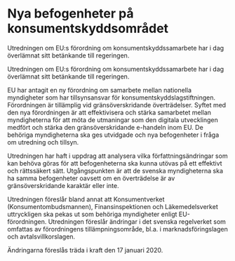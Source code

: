 # Nya befogenheter på konsumentskyddsområdet

Utredningen om EU:s förordning om konsumentskyddssamarbete har i dag överlämnat sitt betänkande till regeringen.

Utredningen om EU:s förordning om konsumentskyddssamarbete har i dag överlämnat sitt betänkande till regeringen.

EU har antagit en ny förordning om samarbete mellan nationella myndigheter som har tillsynsansvar för konsumentskyddslagstiftningen. Förordningen är tillämplig vid gränsöverskridande överträdelser. Syftet med den nya förordningen är att effektivisera och stärka samarbetet mellan myndigheterna för att möta de utmaningar som den digitala utvecklingen medfört och stärka den gränsöverskridande e-handeln inom EU. De behöriga myndigheterna ska ges utvidgade och nya befogenheter i fråga om utredning och tillsyn.

Utredningen har haft i uppdrag att analysera vilka författningsändringar som kan behöva göras för att befogenheterna ska kunna utövas på ett effektivt och rättssäkert sätt. Utgångspunkten är att de svenska myndigheterna ska ha samma befogenheter oavsett om en överträdelse är av gränsöverskridande karaktär eller inte.

Utredningen föreslår bland annat att Konsumentverket (Konsumentombudsmannen), Finansinspektionen och Läkemedelsverket uttryckligen ska pekas ut som behöriga myndigheter enligt EU-förordningen. Utredningen föreslår ändringar i det svenska regelverket som omfattas av förordningens tillämpningsområde, bl.a. i marknadsföringslagen och avtalsvillkorslagen.

Ändringarna föreslås träda i kraft den 17 januari 2020.
